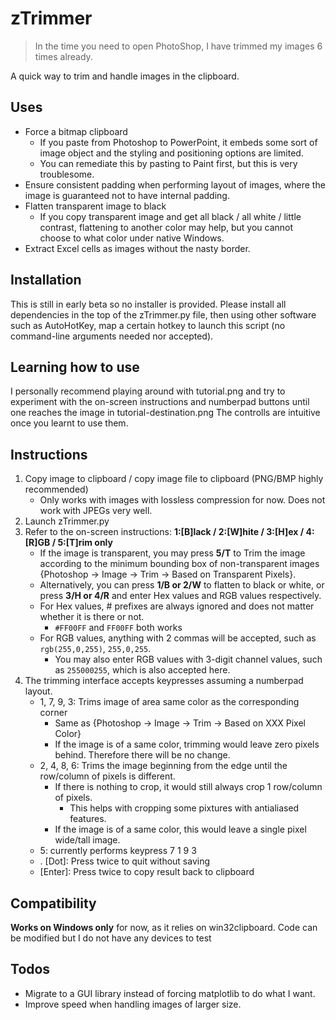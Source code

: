 # zTrimmer

> In the time you need to open PhotoShop, I have trimmed my images 6 times already. 

A quick way to trim and handle images in the clipboard. 

## Uses

- Force a bitmap clipboard 
  - If you paste from Photoshop to PowerPoint, it embeds some sort of image object and the styling and positioning options are limited.
  - You can remediate this by pasting to Paint first, but this is very troublesome. 
- Ensure consistent padding when performing layout of images, where the image is guaranteed not to have internal padding. 
- Flatten transparent image to black
  - If you copy transparent image and get all black / all white / little contrast, flattening to another color may help, but you cannot choose to what color under native Windows.
- Extract Excel cells as images without the nasty border. 

## Installation

This is still in early beta so no installer is provided. Please install all dependencies in the top of the zTrimmer.py file, then using other software such as AutoHotKey, map a certain hotkey to launch this script (no command-line arguments needed nor accepted). 

## Learning how to use

I personally recommend playing around with tutorial.png and try to experiment with the on-screen instructions and numberpad buttons until one reaches the image in tutorial-destination.png
The controlls are intuitive once you learnt to use them. 

## Instructions

1. Copy image to clipboard / copy image file to clipboard (PNG/BMP highly recommended)
   - Only works with images with lossless compression for now. Does not work with JPEGs very well. 
2. Launch zTrimmer.py
3. Refer to the on-screen instructions: **1:[B]lack / 2:[W]hite / 3:[H]ex / 4:[R]GB / 5:[T]rim only**
   - If the image is transparent, you may press **5/T** to Trim the image according to the minimum bounding box of non-transparent images {Photoshop -> Image -> Trim -> Based on Transparent Pixels}. 
   - Alternatively, you can press **1/B or 2/W** to flatten to black or white, or press **3/H or 4/R** and enter Hex values and RGB values respectively. 
   - For Hex values, # prefixes are always ignored and does not matter whether it is there or not. 
     - ```#FF00FF``` and ```FF00FF``` both works
   - For RGB values, anything with 2 commas will be accepted, such as ```rgb(255,0,255)```, ```255,0,255```. 
     - You may also enter RGB values with 3-digit channel values, such as ```255000255```, which is also accepted here. 
4. The trimming interface accepts keypresses assuming a numberpad layout. 
   - 1, 7, 9, 3: Trims image of area same color as the corresponding corner
     - Same as {Photoshop -> Image -> Trim -> Based on XXX Pixel Color}
     - If the image is of a same color, trimming would leave zero pixels behind. Therefore there will be no change. 
   - 2, 4, 8, 6: Trims the image beginning from the edge until the row/column of pixels is different. 
     - If there is nothing to crop, it would still always crop 1 row/column of pixels. 
       - This helps with cropping some pixtures with antialiased features. 
     - If the image is of a same color, this would leave a single pixel wide/tall image. 
   - 5: currently performs keypress 7 1 9 3
   - . [Dot]: Press twice to quit without saving
   - [Enter]: Press twice to copy result back to clipboard
   

 

## Compatibility 

**Works on Windows only** for now, as it relies on win32clipboard. Code can be modified but I do not have any devices to test

## Todos

- Migrate to a GUI library instead of forcing matplotlib to do what I want. 
- Improve speed when handling images of larger size. 
